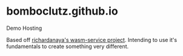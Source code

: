 # bomboclutz.github.io
Demo Hosting

Based off [richardanaya's wasm-service project](https://github.com/richardanaya/wasm-service). Intending to use it's fundamentals to create something very different.
